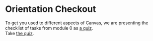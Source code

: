 Orientation Checkout
====================

To get you used to different aspects of Canvas, we are presenting
the checklist of tasks from module 0 as <a href="https://globalonlineacademy.instructure.com/courses/514/quizzes/4502">a quiz</a>.  
Take <a href="https://globalonlineacademy.instructure.com/courses/514/quizzes/4502">the quiz</a>.
